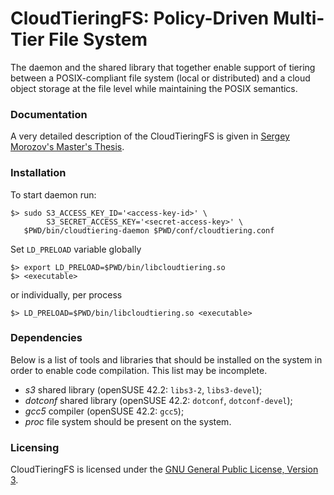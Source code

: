 # CloudTieringFS: Policy-Driven Multi-Tier File System
The daemon and the shared library that together enable support of tiering
between a POSIX-compliant file system (local or distributed)
and a cloud object storage at the file level while maintaining the POSIX
semantics.

### Documentation
A very detailed description of the CloudTieringFS is given in 
[Sergey Morozov's Master's Thesis](docs/sergey-morozov-masters-thesis.pdf).

### Installation
To start daemon run:
```
$> sudo S3_ACCESS_KEY_ID='<access-key-id>' \
        S3_SECRET_ACCESS_KEY='<secret-access-key>' \
   $PWD/bin/cloudtiering-daemon $PWD/conf/cloudtiering.conf
```

Set `LD_PRELOAD` variable globally
```
$> export LD_PRELOAD=$PWD/bin/libcloudtiering.so
$> <executable>
```
or individually, per process
```
$> LD_PRELOAD=$PWD/bin/libcloudtiering.so <executable>
```


### Dependencies
Below is a list of tools and libraries that should be installed on the system
in order to enable code compilation. This list may be incomplete.
- *s3* shared library (openSUSE 42.2: `libs3-2`, `libs3-devel`);
- *dotconf* shared library (openSUSE 42.2: `dotconf`, `dotconf-devel`);
- *gcc5* compiler (openSUSE 42.2: `gcc5`);
- *proc* file system should be present on the system.


### Licensing
CloudTieringFS is licensed under the
[GNU General Public License, Version 3](LICENSE.md).
